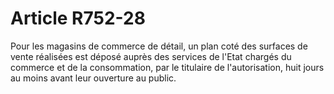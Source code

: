 # Article R752-28

Pour les magasins de commerce de détail, un plan coté des surfaces de vente réalisées est déposé auprès des services de l'Etat chargés du commerce et de la consommation, par le titulaire de l'autorisation, huit jours au moins avant leur ouverture au public.
